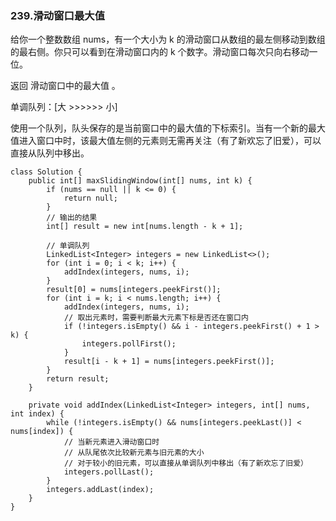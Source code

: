 ### 239.滑动窗口最大值

给你一个整数数组 nums，有一个大小为 k 的滑动窗口从数组的最左侧移动到数组的最右侧。你只可以看到在滑动窗口内的 k 个数字。滑动窗口每次只向右移动一位。

返回 滑动窗口中的最大值 。

单调队列：[大 >>>>>> 小]

使用一个队列，队头保存的是当前窗口中的最大值的下标索引。当有一个新的最大值进入窗口中时，该最大值左侧的元素则无需再关注（有了新欢忘了旧爱），可以直接从队列中移出。

```
class Solution {
    public int[] maxSlidingWindow(int[] nums, int k) {
        if (nums == null || k <= 0) {
            return null;
        }
        // 输出的结果
        int[] result = new int[nums.length - k + 1];
        
        // 单调队列
        LinkedList<Integer> integers = new LinkedList<>();
        for (int i = 0; i < k; i++) {
            addIndex(integers, nums, i);
        }
        result[0] = nums[integers.peekFirst()];
        for (int i = k; i < nums.length; i++) {
            addIndex(integers, nums, i);
            // 取出元素时，需要判断最大元素下标是否还在窗口内
            if (!integers.isEmpty() && i - integers.peekFirst() + 1 > k) {
                integers.pollFirst();
            }
            result[i - k + 1] = nums[integers.peekFirst()];
        }
        return result;
    }

    private void addIndex(LinkedList<Integer> integers, int[] nums, int index) {
        while (!integers.isEmpty() && nums[integers.peekLast()] < nums[index]) {
            // 当新元素进入滑动窗口时
            // 从队尾依次比较新元素与旧元素的大小
            // 对于较小的旧元素，可以直接从单调队列中移出（有了新欢忘了旧爱）
            integers.pollLast();
        }
        integers.addLast(index);
    }
}
```
